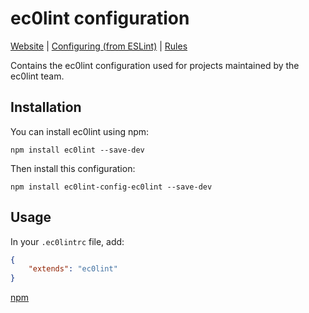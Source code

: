 # ec0lint configuration

[Website](http://ec0lint.com) | [Configuring (from ESLint)](https://eslint.org/docs/user-guide/configuring) | [Rules](TBD)

Contains the ec0lint configuration used for projects maintained by the ec0lint team.

## Installation

You can install ec0lint using npm:

    npm install ec0lint --save-dev

Then install this configuration:

    npm install ec0lint-config-ec0lint --save-dev

## Usage

In your `.ec0lintrc` file, add:

```json
{
    "extends": "ec0lint"
}
```

[npm](https://www.npmjs.com/package/ec0lint-config-ec0lint)
